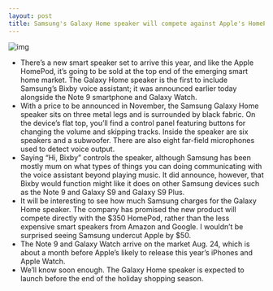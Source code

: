 ```yaml
---
layout: post
title: Samsung's Galaxy Home speaker will compete against Apple's HomePod
---
```

![img](http://media.idownloadblog.com/wp-content/uploads/2018/08/samsung-galaxy-home-speaker.jpg)
* There’s a new smart speaker set to arrive this year, and like the Apple HomePod, it’s going to be sold at the top end of the emerging smart home market. The Galaxy Home speaker is the first to include Samsung’s Bixby voice assistant; it was announced earlier today alongside the Note 9 smartphone and Galaxy Watch.
* With a price to be announced in November, the Samsung Galaxy Home speaker sits on three metal legs and is surrounded by black fabric. On the device’s flat top, you’ll find a control panel featuring buttons for changing the volume and skipping tracks. Inside the speaker are six speakers and a subwoofer. There are also eight far-field microphones used to detect voice output.
* Saying “Hi, Bixby” controls the speaker, although Samsung has been mostly mum on what types of things you can doing communicating with the voice assistant beyond playing music. It did announce, however, that Bixby would function might like it does on other Samsung devices such as the Note 9 and Galaxy S9 and Galaxy S9 Plus.
* It will be interesting to see how much Samsung charges for the Galaxy Home speaker. The company has promised the new product will compete directly with the $350 HomePod, rather than the less expensive smart speakers from Amazon and Google. I wouldn’t be surprised seeing Samsung undercut Apple by $50.
* The Note 9 and Galaxy Watch arrive on the market Aug. 24, which is about a month before Apple’s likely to release this year’s iPhones and Apple Watch.
* We’ll know soon enough. The Galaxy Home speaker is expected to launch before the end of the holiday shopping season.

